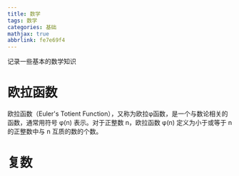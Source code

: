 ```yaml
---
title: 数学
tags: 数学
categories: 基础
mathjax: true
abbrlink: fe7e69f4
---
```


记录一些基本的数学知识

<!-- more -->

# 欧拉函数

欧拉函数（Euler's Totient Function），又称为欧拉φ函数，是一个与数论相关的函数，通常用符号 φ(n) 表示。对于正整数 n，欧拉函数 φ(n) 定义为小于或等于 n 的正整数中与 n 互质的数的个数。







# 复数